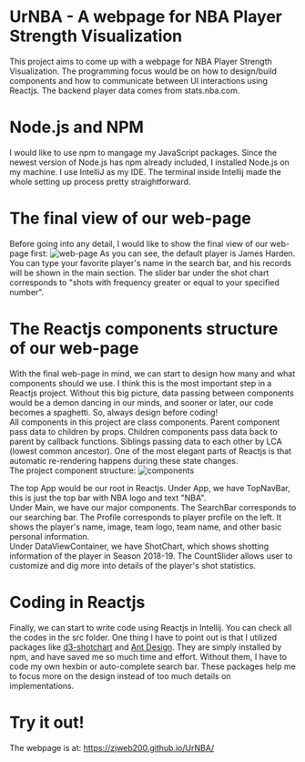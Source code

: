 # UrNBA - A webpage for NBA Player Strength Visualization
This project aims to come up with a webpage for NBA Player Strength Visualization. The programming focus would be on how to design/build components and how to communicate between UI interactions using Reactjs. The backend player data comes from stats.nba.com.

# Node.js and NPM
I would like to use npm to mangage my JavaScript packages. Since the newest version of Node.js has npm already included, I installed Node.js on my machine. I use IntelliJ as my IDE. The terminal inside Intellij made the whole setting up process pretty straightforward. 

# The final view of our web-page
Before going into any detail, I would like to show the final view of our web-page first:
![web-page](https://github.com/ZjWeb200/UrNBA/blob/master/nba.JPG)
As you can see, the default player is James Harden. You can type your favorite player's name in the search bar, and his records will be shown in the main section. The slider bar under the shot chart corresponds to "shots with frequency greater or equal to your specified number".

# The Reactjs components structure of our web-page
With the final web-page in mind, we can start to design how many and what components should we use. I think this is the most important step in a Reactjs project. Without this big picture, data passing between components would be a demon dancing in our minds, and sooner or later, our code becomes a spaghetti. So, always design before coding! <br/>
All components in this project are class components. Parent component pass data to children by props. Children components pass data back to parent by callback functions. Siblings passing data to each other by LCA (lowest common ancestor). One of the most elegant parts of Reactjs is that automatic re-rendering happens during these state changes. <br/>
The project component structure:
![components](https://github.com/ZjWeb200/UrNBA/blob/master/components.png)

The top App would be our root in Reactjs. Under App, we have TopNavBar, this is just the top bar with NBA logo and text "NBA". <br/>
Under Main, we have our major components. The SearchBar corresponds to our searching bar. The Profile corresponds to player profile on the left. It shows the player's name, image, team logo, team name, and other basic personal information. <br/>
Under DataViewContainer, we have ShotChart, which shows shotting information of the player in Season 2018-19. The CountSlider allows user to customize and dig more into details of the player's shot statistics. 

# Coding in Reactjs
Finally, we can start to write code using Reactjs in Intellij. You can check all the codes in the src folder. One thing I have to point out is that I utilized packages like [d3-shotchart](https://www.npmjs.com/package/d3-shotchart) and [Ant Design](https://ant.design/). They are simply installed by npm, and have saved me so much time and effort. Without them, I have to code my own hexbin or auto-complete search bar. These packages help me to focus more on the design instead of too much details on implementations.

# Try it out!
The webpage is at: https://zjweb200.github.io/UrNBA/
